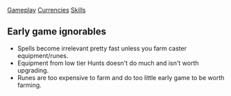 [Gameplay](gameplay.md)
[Currencies](currencies.md)
[Skills](skills.md)

## Early game ignorables

- Spells become irrelevant pretty fast unless you farm caster equipment/runes.
- Equipment from low tier Hunts doesn't do much and isn't worth upgrading.
- Runes are too expensive to farm and do too little early game to be worth farming.
